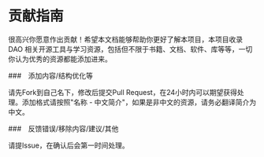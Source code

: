 # 贡献指南

很高兴你愿意作出贡献！希望本文档能够帮助你更好了解本项目，本项目收录 DAO 相关开源工具与学习资源，包括但不限于书籍、文档、软件、库等等，一切你认为优秀的资源都能添加进来。

###　添加内容/结构优化等

请先Fork到自己名下，修改后提交Pull Request，在24小时内可以期望获得处理。添加格式请按照"名称 - 中文简介"，如果是非中文的资源，请务必翻译简介为中文。

###　反馈错误/移除内容/建议/其他

请提Issue，在确认后会第一时间处理。